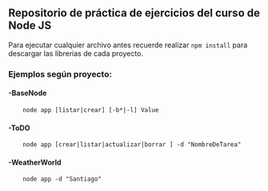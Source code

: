 ## Repositorio de práctica de ejercicios del curso de Node JS

Para ejecutar cualquier archivo antes recuerde realizar ```npm install``` para descargar las librerias de cada proyecto.

### Ejemplos según proyecto:

#### -BaseNode
```
    node app [listar|crear] [-b*|-l] Value
```

#### -ToDO
```
    node app [crear|listar|actualizar|borrar ] -d "NombreDeTarea"
```

#### -WeatherWorld
```
    node app -d "Santiago"
```

